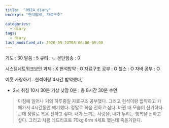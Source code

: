```yaml
---
title:  "0924_diary"
excerpt: "현석밥약, 자료구조"

categories:
  - diary
tags:
  - diary
last_modified_at: 2020-09-24T08:06:00-05:00
---
```


기도 : 30
말씀 : 5
큐티 : ㄴ
문단암송 : 0

시스템네트워크보안 과제 : X
현석밥약 : O
자료구조 공부 : O
헬스 : O
자바 공부 : O


이웃 사랑하기 : 현석이랑 4시간 밥약했다,,

-  2시 취침 10시 30분 기상 낮잠 0분 : 총 8시간 30분 수면

> 아침에 일어나 거의 하루종일 자료구조 공부했다. 그러고 현석이랑 밥약하고 카페가서 4시간동안 얘기했다. 정말로 복음 전하고 싶다. 바뀐 내 모습이 신기하다. 근데 정말로 복음 전하고 싶다. 내가 느끼는 사랑을, 내가 누리는 행복을 전하고 싶다. 그리고 처음 데드리프트 70kg 8rm 4세트 했는데 죽을거같다.